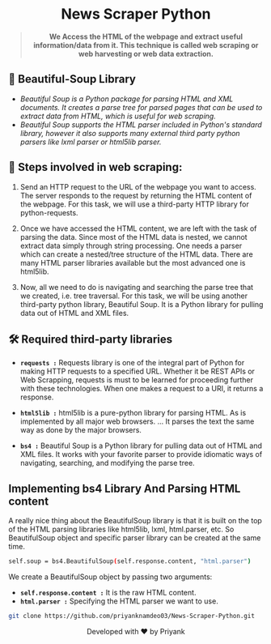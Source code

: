 <h1 align="center">
  News Scraper Python
  <br>
</h1> 

> <p align ="center" ><b>We Access the HTML of the webpage and extract useful information/data from it. This technique is called web scraping or web harvesting or web data extraction.</b></p>


## 🚀 Beautiful-Soup Library

- *Beautiful Soup is a Python package for parsing HTML and XML documents. It creates a parse tree for parsed pages that can be used to extract data from HTML, which is useful for web scraping.*
- *Beautiful Soup supports the HTML parser included in Python's standard library, however it also supports many external third party python parsers like lxml parser or html5lib parser.*


## 🧐 Steps involved in web scraping:

1. Send an HTTP request to the URL of the webpage you want to access. The server responds to the request by returning the HTML content of the webpage. For this task, we will use a third-party HTTP library for python-requests.

2. Once we have accessed the HTML content, we are left with the task of parsing the data. Since most of the HTML data is nested, we cannot extract data simply through string processing. One needs a parser which can create a nested/tree structure of the HTML data. There are many HTML parser libraries available but the most advanced one is html5lib.

3. Now, all we need to do is navigating and searching the parse tree that we created, i.e. tree traversal. For this task, we will be using another third-party python library, Beautiful Soup. It is a Python library for pulling data out of HTML and XML files.


## 🛠️ Required third-party libraries

- **`requests :`** Requests library is one of the integral part of Python for making HTTP requests to a specified URL. Whether it be REST APIs or Web Scrapping, requests is must to be learned for proceeding further with these technologies. When one makes a request to a URI, it returns a response.

- **`html5lib :`** html5lib is a pure-python library for parsing HTML. As is implemented by all major web browsers. ... It parses the text the same way as done by the major browsers.

- **`bs4 :`** Beautiful Soup is a Python library for pulling data out of HTML and XML files. It works with your favorite parser to provide idiomatic ways of navigating, searching, and modifying the parse tree. 

## Implementing bs4 Library And Parsing HTML content

A really nice thing about the BeautifulSoup library is that it is built on the top of the HTML parsing libraries like html5lib, lxml, html.parser, etc. So  BeautifulSoup object and specific parser library can be created at the same time.
```bash
self.soup = bs4.BeautifulSoup(self.response.content, "html.parser") 
```
We create a BeautifulSoup object by passing two arguments:

- **`self.response.content :`** It is the raw HTML content.
- **`html.parser :`** Specifying the HTML parser we want to use.

```bash
git clone https://github.com/priyanknamdeo03/News-Scraper-Python.git
```


<p align="center">
Developed with ❤️ by Priyank 
</p>
